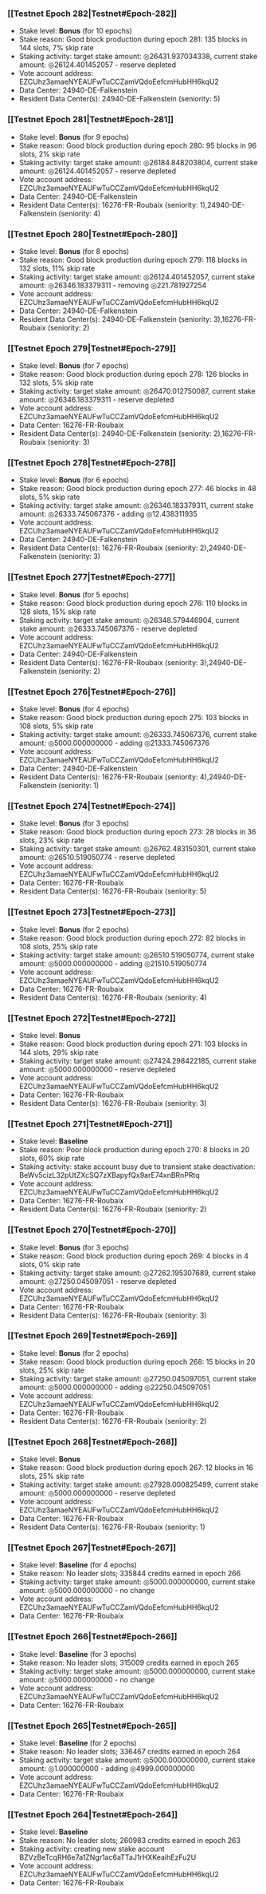 ### [[Testnet Epoch 282|Testnet#Epoch-282]]
* Stake level: **Bonus** (for 10 epochs)
* Stake reason: Good block production during epoch 281: 135 blocks in 144 slots, 7% skip rate
* Staking activity: target stake amount: ◎26431.937034338, current stake amount: ◎26124.401452057 - reserve depleted
* Vote account address: EZCUhz3amaeNYEAUFwTuCCZamVQdoEefcmHubHH6kqU2
* Data Center: 24940-DE-Falkenstein
* Resident Data Center(s): 24940-DE-Falkenstein (seniority: 5)
### [[Testnet Epoch 281|Testnet#Epoch-281]]
* Stake level: **Bonus** (for 9 epochs)
* Stake reason: Good block production during epoch 280: 95 blocks in 96 slots, 2% skip rate
* Staking activity: target stake amount: ◎26184.848203804, current stake amount: ◎26124.401452057 - reserve depleted
* Vote account address: EZCUhz3amaeNYEAUFwTuCCZamVQdoEefcmHubHH6kqU2
* Data Center: 24940-DE-Falkenstein
* Resident Data Center(s): 16276-FR-Roubaix (seniority: 1),24940-DE-Falkenstein (seniority: 4)
### [[Testnet Epoch 280|Testnet#Epoch-280]]
* Stake level: **Bonus** (for 8 epochs)
* Stake reason: Good block production during epoch 279: 118 blocks in 132 slots, 11% skip rate
* Staking activity: target stake amount: ◎26124.401452057, current stake amount: ◎26346.183379311 - removing ◎221.781927254
* Vote account address: EZCUhz3amaeNYEAUFwTuCCZamVQdoEefcmHubHH6kqU2
* Data Center: 24940-DE-Falkenstein
* Resident Data Center(s): 24940-DE-Falkenstein (seniority: 3),16276-FR-Roubaix (seniority: 2)
### [[Testnet Epoch 279|Testnet#Epoch-279]]
* Stake level: **Bonus** (for 7 epochs)
* Stake reason: Good block production during epoch 278: 126 blocks in 132 slots, 5% skip rate
* Staking activity: target stake amount: ◎26470.012750087, current stake amount: ◎26346.183379311 - reserve depleted
* Vote account address: EZCUhz3amaeNYEAUFwTuCCZamVQdoEefcmHubHH6kqU2
* Data Center: 16276-FR-Roubaix
* Resident Data Center(s): 24940-DE-Falkenstein (seniority: 2),16276-FR-Roubaix (seniority: 3)
### [[Testnet Epoch 278|Testnet#Epoch-278]]
* Stake level: **Bonus** (for 6 epochs)
* Stake reason: Good block production during epoch 277: 46 blocks in 48 slots, 5% skip rate
* Staking activity: target stake amount: ◎26346.183379311, current stake amount: ◎26333.745067376 - adding ◎12.438311935
* Vote account address: EZCUhz3amaeNYEAUFwTuCCZamVQdoEefcmHubHH6kqU2
* Data Center: 24940-DE-Falkenstein
* Resident Data Center(s): 16276-FR-Roubaix (seniority: 2),24940-DE-Falkenstein (seniority: 3)
### [[Testnet Epoch 277|Testnet#Epoch-277]]
* Stake level: **Bonus** (for 5 epochs)
* Stake reason: Good block production during epoch 276: 110 blocks in 128 slots, 15% skip rate
* Staking activity: target stake amount: ◎26348.579446904, current stake amount: ◎26333.745067376 - reserve depleted
* Vote account address: EZCUhz3amaeNYEAUFwTuCCZamVQdoEefcmHubHH6kqU2
* Data Center: 24940-DE-Falkenstein
* Resident Data Center(s): 16276-FR-Roubaix (seniority: 3),24940-DE-Falkenstein (seniority: 2)
### [[Testnet Epoch 276|Testnet#Epoch-276]]
* Stake level: **Bonus** (for 4 epochs)
* Stake reason: Good block production during epoch 275: 103 blocks in 108 slots, 5% skip rate
* Staking activity: target stake amount: ◎26333.745067376, current stake amount: ◎5000.000000000 - adding ◎21333.745067376
* Vote account address: EZCUhz3amaeNYEAUFwTuCCZamVQdoEefcmHubHH6kqU2
* Data Center: 24940-DE-Falkenstein
* Resident Data Center(s): 16276-FR-Roubaix (seniority: 4),24940-DE-Falkenstein (seniority: 1)
### [[Testnet Epoch 274|Testnet#Epoch-274]]
* Stake level: **Bonus** (for 3 epochs)
* Stake reason: Good block production during epoch 273: 28 blocks in 36 slots, 23% skip rate
* Staking activity: target stake amount: ◎26762.483150301, current stake amount: ◎26510.519050774 - reserve depleted
* Vote account address: EZCUhz3amaeNYEAUFwTuCCZamVQdoEefcmHubHH6kqU2
* Data Center: 16276-FR-Roubaix
* Resident Data Center(s): 16276-FR-Roubaix (seniority: 5)
### [[Testnet Epoch 273|Testnet#Epoch-273]]
* Stake level: **Bonus** (for 2 epochs)
* Stake reason: Good block production during epoch 272: 82 blocks in 108 slots, 25% skip rate
* Staking activity: target stake amount: ◎26510.519050774, current stake amount: ◎5000.000000000 - adding ◎21510.519050774
* Vote account address: EZCUhz3amaeNYEAUFwTuCCZamVQdoEefcmHubHH6kqU2
* Data Center: 16276-FR-Roubaix
* Resident Data Center(s): 16276-FR-Roubaix (seniority: 4)
### [[Testnet Epoch 272|Testnet#Epoch-272]]
* Stake level: **Bonus**
* Stake reason: Good block production during epoch 271: 103 blocks in 144 slots, 29% skip rate
* Staking activity: target stake amount: ◎27424.298422185, current stake amount: ◎5000.000000000 - reserve depleted
* Vote account address: EZCUhz3amaeNYEAUFwTuCCZamVQdoEefcmHubHH6kqU2
* Data Center: 16276-FR-Roubaix
* Resident Data Center(s): 16276-FR-Roubaix (seniority: 3)
### [[Testnet Epoch 271|Testnet#Epoch-271]]
* Stake level: **Baseline**
* Stake reason: Poor block production during epoch 270: 8 blocks in 20 slots, 60% skip rate
* Staking activity: stake account busy due to transient stake deactivation: BeWv5cizL32pUtZXcSQ7zXBapyfQx9arE74xnBRnPRtq
* Vote account address: EZCUhz3amaeNYEAUFwTuCCZamVQdoEefcmHubHH6kqU2
* Data Center: 16276-FR-Roubaix
* Resident Data Center(s): 16276-FR-Roubaix (seniority: 2)
### [[Testnet Epoch 270|Testnet#Epoch-270]]
* Stake level: **Bonus** (for 3 epochs)
* Stake reason: Good block production during epoch 269: 4 blocks in 4 slots, 0% skip rate
* Staking activity: target stake amount: ◎27262.195307689, current stake amount: ◎27250.045097051 - reserve depleted
* Vote account address: EZCUhz3amaeNYEAUFwTuCCZamVQdoEefcmHubHH6kqU2
* Data Center: 16276-FR-Roubaix
* Resident Data Center(s): 16276-FR-Roubaix (seniority: 3)
### [[Testnet Epoch 269|Testnet#Epoch-269]]
* Stake level: **Bonus** (for 2 epochs)
* Stake reason: Good block production during epoch 268: 15 blocks in 20 slots, 25% skip rate
* Staking activity: target stake amount: ◎27250.045097051, current stake amount: ◎5000.000000000 - adding ◎22250.045097051
* Vote account address: EZCUhz3amaeNYEAUFwTuCCZamVQdoEefcmHubHH6kqU2
* Data Center: 16276-FR-Roubaix
* Resident Data Center(s): 16276-FR-Roubaix (seniority: 2)
### [[Testnet Epoch 268|Testnet#Epoch-268]]
* Stake level: **Bonus**
* Stake reason: Good block production during epoch 267: 12 blocks in 16 slots, 25% skip rate
* Staking activity: target stake amount: ◎27928.000825499, current stake amount: ◎5000.000000000 - reserve depleted
* Vote account address: EZCUhz3amaeNYEAUFwTuCCZamVQdoEefcmHubHH6kqU2
* Data Center: 16276-FR-Roubaix
* Resident Data Center(s): 16276-FR-Roubaix (seniority: 1)
### [[Testnet Epoch 267|Testnet#Epoch-267]]
* Stake level: **Baseline** (for 4 epochs)
* Stake reason: No leader slots; 335844 credits earned in epoch 266
* Staking activity: target stake amount: ◎5000.000000000, current stake amount: ◎5000.000000000 - no change
* Vote account address: EZCUhz3amaeNYEAUFwTuCCZamVQdoEefcmHubHH6kqU2
* Data Center: 16276-FR-Roubaix
### [[Testnet Epoch 266|Testnet#Epoch-266]]
* Stake level: **Baseline** (for 3 epochs)
* Stake reason: No leader slots; 315009 credits earned in epoch 265
* Staking activity: target stake amount: ◎5000.000000000, current stake amount: ◎5000.000000000 - no change
* Vote account address: EZCUhz3amaeNYEAUFwTuCCZamVQdoEefcmHubHH6kqU2
* Data Center: 16276-FR-Roubaix
### [[Testnet Epoch 265|Testnet#Epoch-265]]
* Stake level: **Baseline** (for 2 epochs)
* Stake reason: No leader slots; 336467 credits earned in epoch 264
* Staking activity: target stake amount: ◎5000.000000000, current stake amount: ◎1.000000000 - adding ◎4999.000000000
* Vote account address: EZCUhz3amaeNYEAUFwTuCCZamVQdoEefcmHubHH6kqU2
* Data Center: 16276-FR-Roubaix
### [[Testnet Epoch 264|Testnet#Epoch-264]]
* Stake level: **Baseline**
* Stake reason: No leader slots; 260983 credits earned in epoch 263
* Staking activity: creating new stake account BZVzBeTcqRH6e7a1ZNgr1ac6aTTaJ1rHXKeaihEzFu2U
* Vote account address: EZCUhz3amaeNYEAUFwTuCCZamVQdoEefcmHubHH6kqU2
* Data Center: 16276-FR-Roubaix